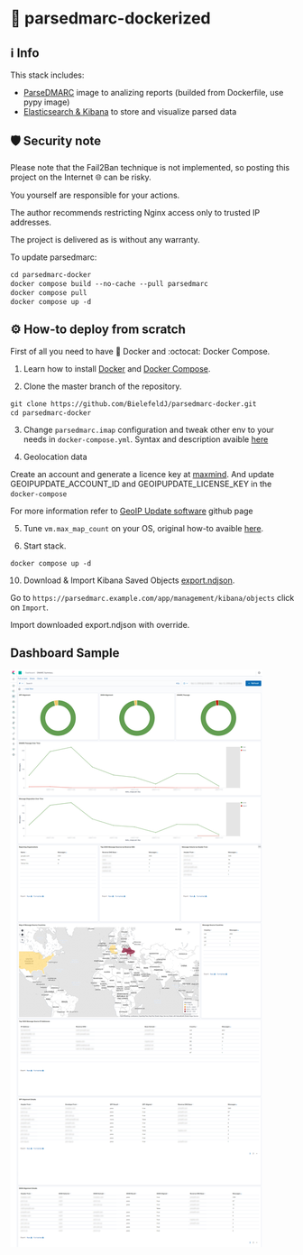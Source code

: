 # :e-mail: parsedmarc-dockerized
## :information_source: Info
This stack includes:
- [ParseDMARC](https://domainaware.github.io/parsedmarc/) image to analizing reports (builded from Dockerfile, use pypy image)
- [Elasticsearch & Kibana](https://www.elastic.co/guide/index.html) to store and visualize parsed data

## :shield: Security note
Please note that the Fail2Ban technique is not implemented, so posting this project on the Internet :globe_with_meridians: can be risky. 

You yourself are responsible for your actions.

The author recommends restricting Nginx access only to trusted IP addresses.

The project is delivered as is without any warranty.

To update parsedmarc:
```
cd parsedmarc-docker
docker compose build --no-cache --pull parsedmarc
docker compose pull
docker compose up -d
```

## :gear: How-to deploy from scratch
First of all you need to have :whale: Docker and :octocat: Docker Compose.

1. Learn how to install [Docker](https://docs.docker.com/install/) and [Docker Compose](https://docs.docker.com/compose/install/).

2. Clone the master branch of the repository.
```
git clone https://github.com/BielefeldJ/parsedmarc-docker.git
cd parsedmarc-docker
```

3. Change `parsedmarc.imap` configuration and tweak other env to your needs in `docker-compose.yml`.
Syntax and description avaible [here](https://domainaware.github.io/parsedmarc/index.html#configuration-file)

4. Geolocation data

Create an account and generate a licence key at
[maxmind](https://support.maxmind.com/hc/en-us/articles/4407099783707-Create-an-Account#h_01G4G4PCYASZM87D1WPVWC97D6). And
update GEOIPUPDATE_ACCOUNT_ID and GEOIPUPDATE_LICENSE_KEY in the
`docker-compose`

For more information refer to [GeoIP Update
software](https://github.com/maxmind/geoipupdate) github page

5. Tune `vm.max_map_count` on your OS, original how-to avaible [here](https://www.elastic.co/guide/en/elasticsearch/reference/current/vm-max-map-count.html).

6. Start stack.
```
docker compose up -d
```

10. Download & Import Kibana Saved Objects [export.ndjson](https://raw.githubusercontent.com/domainaware/parsedmarc/master/kibana/export.ndjson).

Go to `https://parsedmarc.example.com/app/management/kibana/objects` click on `Import`.

Import downloaded export.ndjson with override.

## Dashboard Sample
![ParceDMARC-Sample](https://github.com/BielefeldJ/parsedmarc-docker/raw/master/ParceDMARC-Sample.png)
